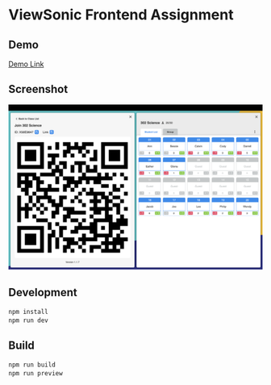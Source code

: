 # ViewSonic Frontend Assignment

## Demo

[Demo Link](https://viewsonic-assignment.vercel.app/)

## Screenshot

![Screenshot](https://github.com/isaackwok/viewsonic-assignment/blob/main/public/screenshot.png?raw=true)

## Development

```bash
npm install
npm run dev
```

## Build

```bash
npm run build
npm run preview
```
